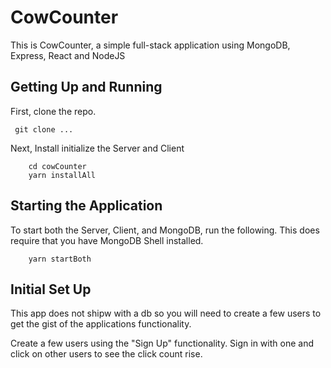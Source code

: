 # CowCounter

This is CowCounter, a simple full-stack application using MongoDB, Express, React and NodeJS

## Getting Up and Running

First, clone the repo.

` git clone ...`

Next, Install initialize the Server and Client

```
    cd cowCounter
    yarn installAll
```

## Starting the Application

To start both the Server, Client, and MongoDB, run the following. This does require that you have MongoDB Shell installed.

```
    yarn startBoth
```


## Initial Set Up

This app does not shipw with a db so you will need to create a few users to get the gist of the applications functionality.

Create a few users using the "Sign Up" functionality. Sign in with one and click on other users to see the click count rise.


